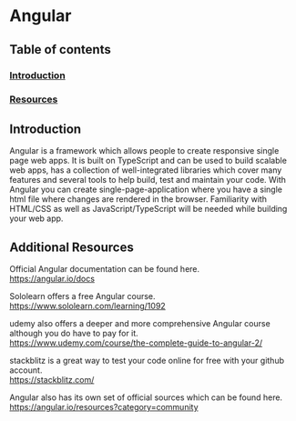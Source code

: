 # Angular

## Table of contents
### [Introduction](#introduction-1)
### [Resources](#resources-1)

## Introduction
Angular is a framework which allows people to create responsive single page web apps. It is built on TypeScript and can be used to build scalable web apps, has a collection of well-integrated libraries which cover many features and several tools to help build, test and maintain your code. With Angular you can create single-page-application where you have a single html file where changes are rendered in the browser. Familiarity with HTML/CSS as well as JavaScript/TypeScript will be needed while building your web app.

## Additional Resources
Official Angular documentation can be found here. \
https://angular.io/docs

Sololearn offers a free Angular course. \
https://www.sololearn.com/learning/1092

udemy also offers a deeper and more comprehensive Angular course although you do have to pay for it. \
https://www.udemy.com/course/the-complete-guide-to-angular-2/

stackblitz is a great way to test your code online for free with your github account. \
https://stackblitz.com/

Angular also has its own set of official sources which can be found here. \
https://angular.io/resources?category=community